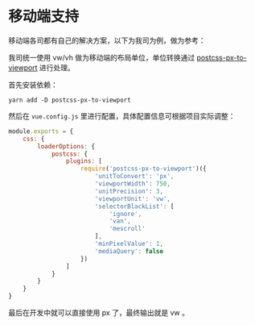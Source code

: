 # 移动端支持

移动端各司都有自己的解决方案，以下为我司为例，做为参考：

我司统一使用 vw/vh 做为移动端的布局单位，单位转换通过 [postcss-px-to-viewport](https://www.npmjs.com/package/postcss-px-to-viewport) 进行处理。

首先安装依赖：

`yarn add -D postcss-px-to-viewport`

然后在 `vue.config.js` 里进行配置，具体配置信息可根据项目实际调整：

```js
module.exports = {
    css: {
        loaderOptions: {
            postcss: {
                plugins: [
                    require('postcss-px-to-viewport')({
                        'unitToConvert': 'px',
                        'viewportWidth': 750,
                        'unitPrecision': 3,
                        'viewportUnit': 'vw',
                        'selectorBlackList': [
                            'ignore',
                            'van',
                            'mescroll'
                        ],
                        'minPixelValue': 1,
                        'mediaQuery': false
                    })
                ]
            }
        }
    }
}
```

最后在开发中就可以直接使用 px 了，最终输出就是 vw 。
